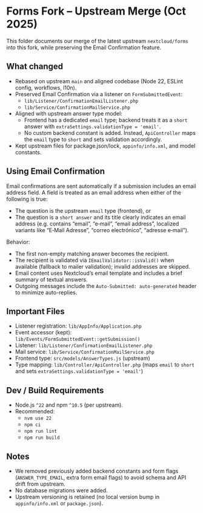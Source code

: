 # Forms Fork – Upstream Merge (Oct 2025)

This folder documents our merge of the latest upstream `nextcloud/forms` into this fork, while preserving the Email Confirmation feature.

## What changed

- Rebased on upstream `main` and aligned codebase (Node 22, ESLint config, workflows, l10n).
- Preserved Email Confirmation via a listener on `FormSubmittedEvent`:
  - `lib/Listener/ConfirmationEmailListener.php`
  - `lib/Service/ConfirmationMailService.php`
- Aligned with upstream answer type model:
  - Frontend has a dedicated `email` type; backend treats it as a `short` answer with `extraSettings.validationType = 'email'`.
  - No custom backend constant is added. Instead, `ApiController` maps the `email` type to `short` and sets validation accordingly.
- Kept upstream files for package.json/lock, `appinfo/info.xml`, and model constants.

## Using Email Confirmation

Email confirmations are sent automatically if a submission includes an email address field. A field is treated as an email address when either of the following is true:

- The question is the upstream `email` type (frontend), or
- The question is a `short answer` and its title clearly indicates an email address (e.g. contains “email”, “e‑mail”, “email address”, localized variants like “E‑Mail Adresse”, “correo electrónico”, “adresse e‑mail”).

Behavior:
- The first non-empty matching answer becomes the recipient.
- The recipient is validated via `IEmailValidator::isValid()` when available (fallback to mailer validation); invalid addresses are skipped.
- Email content uses Nextcloud’s email template and includes a brief summary of textual answers.
 - Outgoing messages include the `Auto-Submitted: auto-generated` header to minimize auto-replies.

## Important Files

- Listener registration: `lib/AppInfo/Application.php`
- Event accessor (kept): `lib/Events/FormSubmittedEvent::getSubmission()`
- Listener: `lib/Listener/ConfirmationEmailListener.php`
- Mail service: `lib/Service/ConfirmationMailService.php`
- Frontend type: `src/models/AnswerTypes.js` (upstream)
- Type mapping: `lib/Controller/ApiController.php` (maps `email` to `short` and sets `extraSettings.validationType = 'email'`)

## Dev / Build Requirements

- Node.js `^22` and npm `^10.5` (per upstream).
- Recommended:
  - `nvm use 22`
  - `npm ci`
  - `npm run lint`
  - `npm run build`

## Notes

- We removed previously added backend constants and form flags (`ANSWER_TYPE_EMAIL`, extra form email flags) to avoid schema and API drift from upstream.
- No database migrations were added.
- Upstream versioning is retained (no local version bump in `appinfo/info.xml` or `package.json`).
